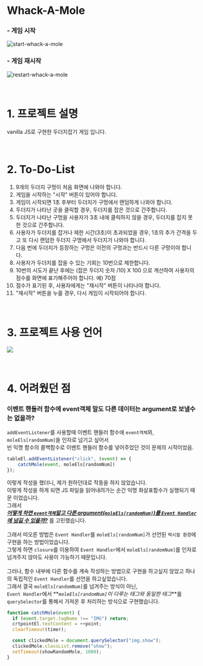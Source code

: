 # Whack-A-Mole
### - 게임 시작
![start-whack-a-mole](https://github.com/tjd985/Whack-A-Mole-Example/assets/48385389/f85369f6-be0d-453d-94b9-ee6d2f66d75c)

### - 게임 재시작
![restart-whack-a-mole](https://github.com/tjd985/Whack-A-Mole-Example/assets/48385389/183f8172-9757-4e59-ada1-a728c29fc550)
<br/><br/><br/>

# 1. 프로젝트 설명
vanilla JS로 구현한 두더지잡기 게임 입니다.
<br/><br/><br/>

# 2. To-Do-List
1. 9개의 두더지 구멍이 처음 화면에 나와야 합니다.
2. 게임을 시작하는 "시작" 버튼이 있어야 합니다.
3. 게임이 시작되면 1초 후부터 두더지가 구멍에서 랜덤하게 나와야 합니다.
4. 두더지가 나타난 곳을 클릭할 경우, 두더지를 잡은 것으로 간주합니다.
5. 두더지가 나타난 구멍을 사용자가 3초 내에 클릭하지 않을 경우, 두더지를 잡지 못한 것으로 간주합니다.
6. 사용자가 두더지를 잡거나 제한 시간(3초)이 초과되었을 경우,
    1초의 추가 간격을 두고 또 다시 랜덤한 두더지 구멍에서 두더지가 나와야 합니다.
7. 다음 번에 두더지가 등장하는 구멍은 이전의 구멍과는 반드시 다른 구멍이야 합니다.
8. 사용자가 두더지를 잡을 수 있는 기회는 10번으로 제한합니다.
9. 10번의 시도가 끝난 후에는 (잡은 두더지 숫자 /10) X 100 으로 계산하여
    사용자의 점수를 화면에 표기해주어야 합니다. 예) 70점
11. 점수가 표기된 후, 사용자에게는 "재시작" 버튼이 나타나야 합니다.
12. "재시작" 버튼을 누를 경우, 다시 게임이 시작되어야 합니다.
<br/><br/><br/>

# 3. 프로젝트 사용 언어
<img src="https://img.shields.io/badge/JavaScript-gray?style=flat&logo=JavaScript&logoColor=F7DF1E"/>
<br/><br/><br/>

# 4. 어려웠던 점
### 이벤트 핸들러 함수에 event객체 말도 다른 데이터는 argument로 보낼수는 없을까?<br/>
`addEventListener`를 사용할때 이벤트 핸들러 함수에 `event객체`와, `moleEls[randomNum]`을 인자로 넘기고 싶어서<br/>
빈 익명 함수의 콜백함수로 이벤트 핸들러 함수를 넣어주었던 것이 문제의 시작이었음.
```javascript
tableEl.addEventListener("click", (event) => {
    catchMole(event, moleEls[randomNum])
});
```
이렇게 작성을 했더니, 제가 원하던대로 작동을 하지 않았습니다.<br/>
이렇게 작성을 하게 되면 JS 파일을 읽어내려가는 순간 익명 화살표함수가 실행되기 때문 이었습니다.<br/>
그래서<br/>
**_<u>어떻게 하면 `event객체`말고 다른 argument(`moleEls[randomNum]`)를 `Event Handler`에 넘길 수 있을까?</u>_** 를 고민했습니다.<br/>
<br/>
그래서 떠오른 방법은 `Event Handler`를 `moleEls[randomNum]`가 선언된 `렉시컬 환경`에 구현을 하는 방법이었습니다.<br/>
그렇게 하면 `closure`를 이용하여 `Event Handler`에서 `moleEls[randomNum]`를 인자로 넘겨주지 않아도 사용이 가능하기 때문입니다.<br/>
<br/>
그러나, 함수 내부에 다른 함수를 계속 작성하는 방법으로 구현을 하고싶지 않았고 하나의 독립적인 `Event Handler`를 선언을 하고싶었습니다.<br/>
그래서 결국 `moleEls[randomNum]`를 넘겨주는 방식이 아닌,<br/>
`Event Handler`에서 **_`moleEls[randomNum]`이 다루는 태그와 동일한 태그_**를 `querySelector`를 통해서 가져온 후 처리하는 방식으로 구현했습니다.

```javascript
function catchMole(event) {
  if (event.target.tagName !== "IMG") return;
  crtpointEl.textContent = ++point;
  clearTimeout(timer);

  const clickedMole = document.querySelector("img.show");
  clickedMole.classList.remove("show");
  setTimeout(showRandomMole, 1000);
}
```
